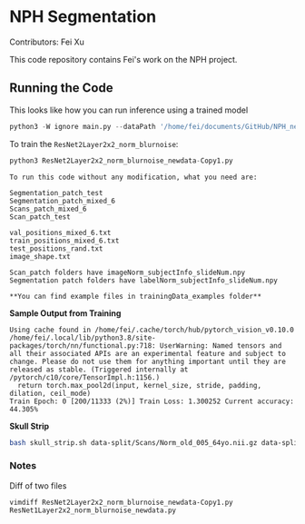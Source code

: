 # NPH Segmentation
Contributors: Fei Xu

This code repository contains Fei's work on the NPH project. 

## Running the Code

This looks like how you can run inference using a trained model
```python
python3 -W ignore main.py --dataPath '/home/fei/documents/GitHub/NPH_new/data-split/Scans' --betPath '/home/fei/documents/GitHub/NPH_new/data-split/Segmentation' --modelPath 'model_backup/epoch35_2Dresnet3Class_wd6_lr2_2Layer2x2_300.pt' --outputPath 'reconstructed2'

```

To train the `ResNet2Layer2x2_norm_blurnoise`:

```python
python3 ResNet2Layer2x2_norm_blurnoise_newdata-Copy1.py
```
```
To run this code without any modification, what you need are:

Segmentation_patch_test
Segmentation_patch_mixed_6
Scans_patch_mixed_6
Scan_patch_test

val_positions_mixed_6.txt
train_positions_mixed_6.txt
test_positions_rand.txt
image_shape.txt

Scan_patch folders have imageNorm_subjectInfo_slideNum.npy
Segmentation patch folders have labelNorm_subjectInfo_slideNum.npy

**You can find example files in trainingData_examples folder**
```

__Sample Output from Training__
```
Using cache found in /home/fei/.cache/torch/hub/pytorch_vision_v0.10.0
/home/fei/.local/lib/python3.8/site-packages/torch/nn/functional.py:718: UserWarning: Named tensors and all their associated APIs are an experimental feature and subject to change. Please do not use them for anything important until they are released as stable. (Triggered internally at  /pytorch/c10/core/TensorImpl.h:1156.)
  return torch.max_pool2d(input, kernel_size, stride, padding, dilation, ceil_mode)
Train Epoch: 0 [200/11333 (2%)]	Train Loss: 1.300252 Current accuracy: 44.305% 
```

__Skull Strip__
```sh
bash skull_strip.sh data-split/Scans/Norm_old_005_64yo.nii.gz data-split/skull-strip/Norm_old_005_64yo
```

### Notes
Diff of two files
```
vimdiff ResNet2Layer2x2_norm_blurnoise_newdata-Copy1.py ResNet1Layer2x2_norm_blurnoise_newdata.py
```
